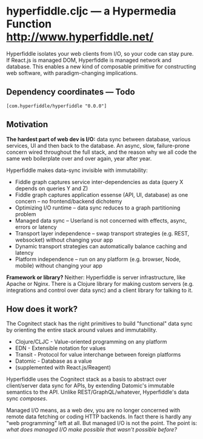 # hyperfiddle.cljc — a Hypermedia Function <http://www.hyperfiddle.net/>

Hyperfiddle isolates your web clients from I/O, so your code can stay pure. If React.js is managed DOM,
 Hyperfiddle is managed network and database. This enables a new kind of composable primitive for constructing web software, with paradigm-changing implications.

## Dependency coordinates — Todo

    [com.hyperfiddle/hyperfiddle "0.0.0"]

## Motivation

**The hardest part of web dev is I/O:** data sync between database, various services, UI and then back to the database. An async, slow, failure-prone concern wired throughout the full stack, and the reason why we all code the same web boilerplate over and over again, year after year.

Hyperfiddle makes data-sync invisible with immutability:

* Fiddle graph captures service inter-dependencies as data (query X depends on queries Y and Z)
* Fiddle graph captures application essense (API, UI, database) as one concern – no frontend/backend dichotemy
* Optimizing I/O runtime – data sync reduces to a graph partitioning problem
* Managed data sync – Userland is not concerned with effects, async, errors or latency
* Transport layer independence – swap transport strategies (e.g. REST, websocket) without changing your app
* Dynamic transport strategies can automatically balance caching and latency
* Platform independence – run on any platform (e.g. browser, Node, mobile) without changing your app

**Framework or library?** Neither: Hyperfiddle is server infrastructure, like Apache or Nginx. There is a Clojure library for making custom servers (e.g. integrations and control over data sync) and a client library for talking to it.

## How does it work?

The Cognitect stack has the right primitives to build "functional" data sync by orienting the entire stack
around values and immutability.

* Clojure/CLJC - Value-oriented programming on any platform
* EDN - Extensible notation for values
* Transit - Protocol for value interchange between foreign platforms
* Datomic - Database as a value
* (supplemented with React.js/Reagent)

Hyperfiddle uses the Cognitect stack as a basis to abstract over client/server data sync for APIs, by extending
Datomic's immutable semantics to the API. Unlike REST/GraphQL/whatever, Hyperfiddle's data sync *composes*.

Managed I/O means, as a web dev, you are no longer concerned with remote data fetching or coding HTTP backends.
In fact there is hardly any "web programming" left at all. But managed I/O is not the point. The point is:
*what does managed I/O make possible that wasn't possible before?*
